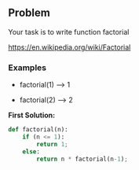 ## Problem

Your task is to write function factorial

https://en.wikipedia.org/wiki/Factorial

### Examples

* factorial(1) --> 1

* factorial(2) --> 2

**First Solution:**
```python
def factorial(n):
    if (n <= 1):
        return 1;
    else:
        return n * factorial(n-1);
```
